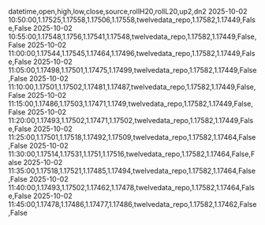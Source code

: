 datetime,open,high,low,close,source,rollH20,rollL20,up2,dn2
2025-10-02 10:50:00,1.17525,1.17558,1.17506,1.17558,twelvedata_repo,1.17582,1.17449,False,False
2025-10-02 10:55:00,1.17548,1.1756,1.17541,1.17548,twelvedata_repo,1.17582,1.17449,False,False
2025-10-02 11:00:00,1.17544,1.17545,1.17464,1.17496,twelvedata_repo,1.17582,1.17449,False,False
2025-10-02 11:05:00,1.17498,1.17501,1.17475,1.17499,twelvedata_repo,1.17582,1.17449,False,False
2025-10-02 11:10:00,1.17501,1.17502,1.17481,1.17487,twelvedata_repo,1.17582,1.17449,False,False
2025-10-02 11:15:00,1.17486,1.17503,1.17471,1.1749,twelvedata_repo,1.17582,1.17449,False,False
2025-10-02 11:20:00,1.17493,1.17502,1.17471,1.17502,twelvedata_repo,1.17582,1.17449,False,False
2025-10-02 11:25:00,1.17501,1.17518,1.17492,1.17509,twelvedata_repo,1.17582,1.17464,False,False
2025-10-02 11:30:00,1.17514,1.17531,1.1751,1.17516,twelvedata_repo,1.17582,1.17464,False,False
2025-10-02 11:35:00,1.17518,1.17521,1.17485,1.17494,twelvedata_repo,1.17582,1.17464,False,False
2025-10-02 11:40:00,1.17493,1.17502,1.17462,1.17478,twelvedata_repo,1.17582,1.17464,False,False
2025-10-02 11:45:00,1.17478,1.17486,1.17477,1.17486,twelvedata_repo,1.17582,1.17462,False,False
